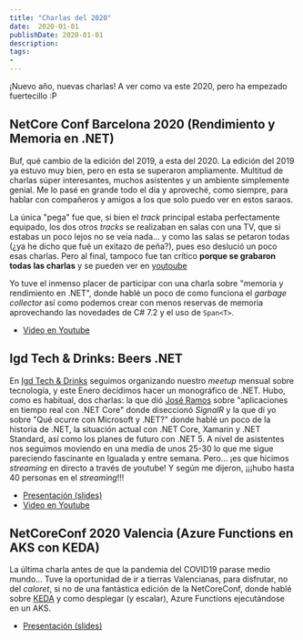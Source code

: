 ```yaml
---
title: "Charlas del 2020"
date:  2020-01-01
publishDate: 2020-01-01
description:
tags:
-
---
```


¡Nuevo año, nuevas charlas! A ver como va este 2020, pero ha empezado fuertecillo :P

## NetCore Conf Barcelona 2020 (Rendimiento y Memoria en .NET)

Buf, qué cambio de la edición del 2019, a esta del 2020. La edición del 2019 ya estuvo muy bien, pero en esta se superaron ampliamente. Multitud de charlas súper interesantes, muchos asistentes y un ambiente simplemente genial. Me lo pasé en grande todo el día y aproveché, como siempre, para hablar con compañeros y amigos a los que solo puedo ver en estos saraos.

La única "pega" fue que, si bien el _track_ principal estaba perfectamente equipado, los dos otros _tracks_ se realizaban en salas con una TV, que si estabas un poco lejos no se veía nada... y como las salas se petaron todas (¿ya he dicho que fué un exitazo de peña?), pues eso deslució un poco esas charlas. Pero al final, tampoco fue tan crítico **porque se grabaron todas las charlas** y se pueden ver en [youtoube](https://www.youtube.com/playlist?list=PLbNXjE8OQW5waMf1tZC_8MMHYFlU8CePt)

Yo tuve el inmenso placer de participar con una charla sobre "memoria y rendimiento en .NET", donde hablé un poco de como funciona el _garbage collector_ así como podemos crear con menos reservas de memoria aprovechando las novedades de C# 7.2 y el uso de `Span<T>`. 

* [Video en Youtube](https://www.youtube.com/watch?v=Vl9A28rTlHk&list=PLbNXjE8OQW5waMf1tZC_8MMHYFlU8CePt)

## Igd Tech & Drinks: Beers .NET

En [Igd Tech & Drinks](https://www.meetup.com/IGD-Tech-Drinks/) seguimos organizando nuestro _meetup_ mensual sobre tecnología, y este Enero decidimos hacer un monográfico de .NET. Hubo, como es habitual, dos charlas: la que dió [José Ramos](https://twitter.com/jrsrubio) sobre "aplicaciones en tiempo real con .NET Core" donde diseccionó _SignalR_ y la que dí yo sobre "Qué ocurre con Microsoft y .NET?" donde hablé un poco de la historia de .NET, la situación actual con .NET Core, Xamarin y .NET Standard, así como los planes de futuro con .NET 5. A nivel de asistentes nos seguimos moviendo en una media de unos 25-30 lo que me sigue pareciendo fascinante en Igualada y entre semana. Pero... ¡es que hicimos _streaming_ en directo a través de youtube! Y según me dijeron, ¡¡¡hubo hasta 40 personas en el _streaming_!!! 

* [Presentación (slides)](https://www.slideshare.net/eduardtomas/net-memoria-y-rendimiento)
* [Video en Youtube](https://www.youtube.com/watch?v=s5CYovwahs8)

## NetCoreConf 2020 Valencia (Azure Functions en AKS con KEDA)

La última charla antes de que la pandemia del COVID19 parase medio mundo... Tuve la oportunidad de ir a tierras Valencianas, para disfrutar, no del _caloret_, si no de una fantástica edición de la NetCoreConf, donde hablé sobre [KEDA](https://keda.sh/) y como desplegar (y escalar), Azure Functions ejecutándose en un AKS.

* [Presentación (slides)](https://www.slideshare.net/eduardtomas/keda-o-como-convertir-kubernetess-en-serverless)
